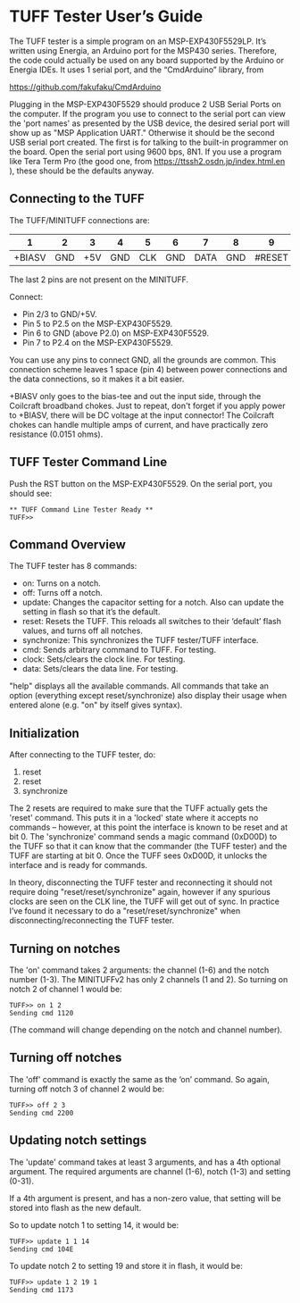 # TUFF Tester User’s Guide

The TUFF tester is a simple program on an MSP-EXP430F5529LP. It’s written using Energia, an Arduino port for the MSP430 series. Therefore, the code could actually be used on any board supported by the Arduino or Energia IDEs. It uses 1 serial port, and the “CmdArduino” library, from 

https://github.com/fakufaku/CmdArduino

Plugging in the MSP-EXP430F5529 should produce 2 USB Serial Ports on the computer. If the program you use to connect to the 
serial port can view the 'port names' as presented by the USB device, the desired serial port will show up as "MSP Application UART."
Otherwise it should be the second USB serial port created. The first is for talking to the built-in programmer on the board.
Open the serial port using 9600 bps, 8N1. If you use a program like Tera Term Pro (the good one, from 
https://ttssh2.osdn.jp/index.html.en ), these should be the defaults anyway.

## Connecting to the TUFF

The TUFF/MINITUFF connections are:

|  1   |  2   |  3	|  4	|  5	|  6	|   7  |  8  |  9   |  10 |
|------|------|-----|-----|-----|-----|------|-----|------|-----|
|+BIASV| 	GND |	+5V | GND |	CLK |	GND |	DATA | GND |#RESET| GND |

The last 2 pins are not present on the MINITUFF.

Connect:
* Pin 2/3 to GND/+5V.
* Pin 5 to P2.5 on the MSP-EXP430F5529.
* Pin 6 to GND (above P2.0) on MSP-EXP430F5529.
* Pin 7 to P2.4 on the MSP-EXP430F5529.

You can use any pins to connect GND, all the grounds are common. This connection scheme leaves 1 space (pin 4) 
between power connections and the data connections, so it makes it a bit easier.

+BIASV only goes to the bias-tee and out the input side, through the Coilcraft broadband chokes. Just to repeat, don't forget
if you apply power to +BIASV, there will be DC voltage at the input connector! The Coilcraft chokes can handle multiple amps
of current, and have practically zero resistance (0.0151 ohms).

## TUFF Tester Command Line

Push the RST button on the MSP-EXP430F5529. On the serial port, you should see:

```
** TUFF Command Line Tester Ready **
TUFF>>
```

## Command Overview

The TUFF tester has 8 commands:

* on: Turns on a notch.
* off: Turns off a notch.
* update: Changes the capacitor setting for a notch. Also can update the setting in flash so that it’s the default.
* reset: Resets the TUFF. This reloads all switches to their ‘default’ flash values, and turns off all notches.
* synchronize: This synchronizes the TUFF tester/TUFF interface.
* cmd: Sends arbitrary command to TUFF. For testing.
* clock: Sets/clears the clock line. For testing.
* data: Sets/clears the data line. For testing.

"help" displays all the available commands. All commands that take an option (everything except reset/synchronize) 
also display their usage when entered alone (e.g. "on" by itself gives syntax).

## Initialization

After connecting to the TUFF tester, do:

1.	reset
2.	reset
3.	synchronize

The 2 resets are required to make sure that the TUFF actually gets the 'reset' command. This puts it in a 'locked' state where it 
accepts no commands – however, at this point the interface is known to be reset and at bit 0. The 'synchronize' command sends a 
magic command (0xD00D) to the TUFF so that it can know that the commander (the TUFF tester) and the TUFF are starting at bit 0. 
Once the TUFF sees 0xD00D, it unlocks the interface and is ready for commands.

In theory, disconnecting the TUFF tester and reconnecting it should not require doing "reset/reset/synchronize" again, however if 
any spurious clocks are seen on the CLK line, the TUFF will get out of sync. In practice I’ve found it necessary to do a
"reset/reset/synchronize" when disconnecting/reconnecting the TUFF tester.

## Turning on notches

The 'on' command takes 2 arguments: the channel (1-6) and the notch number (1-3). 
The MINITUFFv2 has only 2 channels (1 and 2).
So turning on notch 2 of channel 1 would be:

```
TUFF>> on 1 2
Sending cmd 1120
```

(The command will change depending on the notch and channel number).

## Turning off notches

The 'off' command is exactly the same as the ‘on’ command. So again, turning off notch 3 of channel 2 would be:

```
TUFF>> off 2 3
Sending cmd 2200
```

## Updating notch settings

The 'update' command takes at least 3 arguments, and has a 4th optional argument. The required arguments are channel (1-6), 
notch (1-3) and setting (0-31).

If a 4th argument is present, and has a non-zero value, that setting will be stored into flash as the new default.

So to update notch 1 to setting 14, it would be:

```
TUFF>> update 1 1 14
Sending cmd 104E
```

To update notch 2 to setting 19 and store it in flash, it would be:

```
TUFF>> update 1 2 19 1
Sending cmd 1173
```
